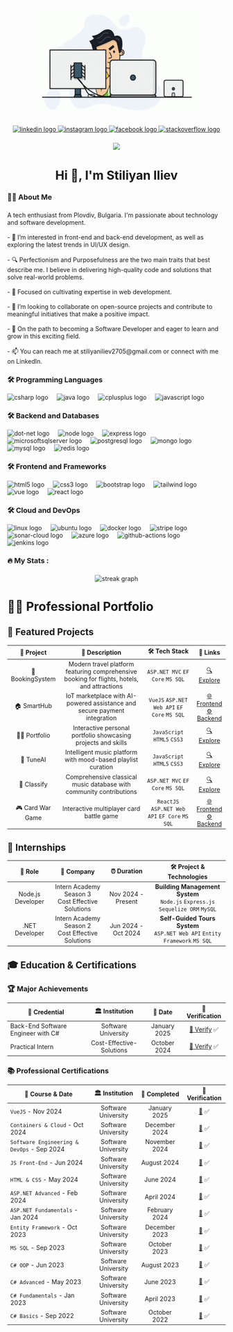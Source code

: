 <div align="center">
  <img height="250" width="375" alt="GIF" src="https://raw.githubusercontent.com/swapnanildutta/swapnanildutta/master/assets/gifs/nothing.gif" />
</div>

###

<div align="center">
  <a href="https://www.linkedin.com/in/stiliyan-iliev-55879a295/" target="_blank">
    <img src="https://img.shields.io/static/v1?message=LinkedIn&logo=linkedin&label=&color=0077B5&logoColor=white&labelColor=&style=for-the-badge" height="25" alt="linkedin logo"  />
  </a>
  <a href="https://www.instagram.com/stiliyan.ilievv/" target="_blank">
     <img src="https://img.shields.io/static/v1?message=Instagram&logo=instagram&label=&color=E4405F&logoColor=white&labelColor=&style=for-the-badge" height="25" alt="instagram logo"  />
  </a>
  <a href="https://www.facebook.com/profile.php?id=100008241736237" target="_blank">
    <img src="https://img.shields.io/static/v1?message=Facebook&logo=facebook&label=&color=1877F2&logoColor=white&labelColor=&style=for-the-badge" height="25" alt="facebook logo"  />
  </a>  
  <a href="https://stackoverflow.com/users/22824317/stiliyan-iliev" target="_blank">
    <img src="https://img.shields.io/static/v1?message=Stackoverflow&logo=stackoverflow&label=&color=FE7A16&logoColor=white&labelColor=&style=for-the-badge" height="25" alt="stackoverflow logo"  />
  </a>
</div>

###

<div align="center">
  <img src="https://visitor-badge.laobi.icu/badge?page_id=StiliyanIliev27.StiliyanIliev27&"  />
</div>

###

<h1 align="center">Hi 👋, I'm Stiliyan Iliev</h1>

###

<h3 align="left">👩‍💻  About Me</h3>

###

<p align="left">A tech enthusiast from Plovdiv, Bulgaria. I'm passionate about technology and software development.<br><br>- 👀 I’m interested in front-end and back-end development, as well as exploring the latest trends in UI/UX design.<br><br>- 🔍 Perfectionism and Purposefulness are the two main traits that best describe me. I believe in delivering high-quality code and solutions that solve real-world problems.<br><br>- 🌱 Focused on cultivating expertise in web development.<br><br>- 💞️ I’m looking to collaborate on open-source projects and contribute to meaningful initiatives that make a positive impact.<br><br>- 🎯 On the path to becoming a Software Developer and eager to learn and grow in this exciting field.<br><br>- 📫 You can reach me at stiliyaniliev2705@gmail.com or connect with me on LinkedIn.</p>

###

<h3 align="left">🛠 Programming Languages</h3>

<div align="left">
  <img src="https://custom-icon-badges.demolab.com/badge/C%23-%23239120.svg?logo=cshrp&logoColor=white" height="40" alt="csharp logo"  />
  <img width="12" />
  <img src="https://img.shields.io/badge/Java-%23ED8B00.svg?logo=openjdk&logoColor=white" height="40" alt="java logo"  />
  <img width="12" />
  <img src="https://img.shields.io/badge/C++-%2300599C.svg?logo=c%2B%2B&logoColor=white" height="40" alt="cplusplus logo"  />
  <img width="12" />
  <img src="https://img.shields.io/badge/JavaScript-F7DF1E?logo=javascript&logoColor=000" height="40" alt="javascript logo"  />
  <img width="12" />
</div>

###

<div align="left">

  
  
 
</div>

<h3 align="left">🛠 Backend and Databases</h3>
<div align="left">
  <img src="https://img.shields.io/badge/.NET-512BD4?logo=dotnet&logoColor=fff" height="40" alt="dot-net logo"  />
  <img width="12" />
  <img src="https://img.shields.io/badge/Node.js-6DA55F?logo=node.js&logoColor=white" height="40" alt="node logo"  />
  <img width="12" />
  <img src="https://img.shields.io/badge/Express.js-%23404d59.svg?logo=express&logoColor=%2361DAFB" height="40" alt="express logo"  />
  <img width="12" />
  <img src="https://img.shields.io/badge/Microsoft_SQL_Server-CC2927" height="40" alt="microsoftsqlserver logo"  />
  <img width="12" />
  <img src="https://img.shields.io/badge/Postgres-%23316192.svg?logo=postgresql&logoColor=white" height="40" alt="postgresql logo"  />
  <img width="12" />
  <img src="https://img.shields.io/badge/MongoDB-%234ea94b.svg?logo=mongodb&logoColor=white" height="40" alt="mongo logo"  />
  <img width="12" />
  <img src="https://img.shields.io/badge/MySQL-4479A1?logo=mysql&logoColor=fff" height="40" alt="mysql logo"  />
  <img width="12" />
  <img src="https://img.shields.io/badge/Redis-%23DD0031.svg?logo=redis&logoColor=white" height="40" alt="redis logo"  />
  <img width="12" />
</div>

<h3 align="left">🛠 Frontend and Frameworks</h3>
<div align="left">
  <img src="https://img.shields.io/badge/HTML-%23E34F26.svg?logo=html5&logoColor=white" height="40" alt="html5 logo"  />
  <img width="12" />
  <img src="https://img.shields.io/badge/CSS-1572B6?logo=css3&logoColor=fff" height="40" alt="css3 logo"  />
  <img width="12" />
  <img src="https://img.shields.io/badge/Bootstrap-7952B3?logo=bootstrap&logoColor=fff" height="40" alt="bootstrap logo"  />
  <img width="12" />
  <img src="https://img.shields.io/badge/Tailwind%20CSS-%2338B2AC.svg?logo=tailwind-css&logoColor=white" height="40" alt="tailwind logo"  />
  <img width="12" />
  <img src="https://img.shields.io/badge/Vue.js-4FC08D?logo=vuedotjs&logoColor=fff" height="40" alt="vue logo"  />
  <img width="12" />
  <img src="https://img.shields.io/badge/React-%2320232a.svg?logo=react&logoColor=%2361DAFB" height="40" alt="react logo"  />
  <img width="12" />
</div>

<h3 align="left">🛠 Cloud and DevOps</h3>
<div align="left">
  <img src="https://img.shields.io/badge/Linux-FCC624?logo=linux&logoColor=black" height="40" alt="linux logo"  />
  <img width="12" />
  <img src="https://img.shields.io/badge/Ubuntu-E95420?logo=ubuntu&logoColor=white" height="40" alt="ubuntu logo"  />
  <img width="12" />
  <img src="https://img.shields.io/badge/Docker-2496ED?logo=docker&logoColor=fff" height="40" alt="docker logo"  />
  <img width="12" />
  <img src="https://img.shields.io/badge/Stripe-5851DD?logo=stripe&logoColor=fff" height="40" alt="stripe logo"  />
  <img width="12" />
  <img src="https://img.shields.io/badge/SonarCloud-F3702A?logo=sonarcloud&logoColor=fff" height="40" alt="sonar-cloud logo"  />
  <img width="12" />
  <img src="https://custom-icon-badges.demolab.com/badge/Microsoft%20Azure-0089D6?logo=msazure&logoColor=white" height="40" alt="azure logo"  />
  <img width="12" />
  <img src="https://img.shields.io/badge/GitHub_Actions-2088FF?logo=github-actions&logoColor=white" height="40" alt="github-actions logo"  />
  <img width="12" />
  <img src="https://img.shields.io/badge/Jenkins-D24939?logo=jenkins&logoColor=white" height="40" alt="jenkins logo"  />
</div>

###

<h3 align="left">🔥   My Stats :</h3>

###

<div align="center">
  <img src="https://streak-stats.demolab.com?user=StiliyanIliev27&locale=en&mode=daily&theme=dark&hide_border=false&border_radius=5&order=3" height="220" alt="streak graph"  />
</div>

###

# 👨‍💻 Professional Portfolio

## 🚀 Featured Projects
| 🎯 Project | 📝 Description | 🛠️ Tech Stack | 🔗 Links |
|:----------:|:-------------:|:---------------:|:--------:|
| 🏨 BookingSystem | Modern travel platform featuring comprehensive booking for flights, hotels, and attractions | `ASP.NET MVC` `EF Core` `MS SQL` | [🔍 Explore](https://github.com/StiliyanIliev27/BookingSystem) |
| 🏠 SmartHub | IoT marketplace with AI-powered assistance and secure payment integration | `VueJS` `ASP.NET Web API` `EF Core` `MS SQL` | [🌐 Frontend](https://github.com/StiliyanIliev27/SmartHomeApplianceFE)<br>[⚙️ Backend](https://github.com/StiliyanIliev27/SmartHomeApplianceBE) |
| 👨‍💻 Portfolio | Interactive personal portfolio showcasing projects and skills | `JavaScript` `HTML5` `CSS3` | [🔍 Explore](https://github.com/StiliyanIliev27/Portfolio) |
| 🎵 TuneAI | Intelligent music platform with mood-based playlist curation | `JavaScript` `HTML5` `CSS3` | [🔍 Explore](https://github.com/StiliyanIliev27/Portfolio) |
| 🎼 Classify | Comprehensive classical music database with community contributions | `ASP.NET MVC` `EF Core` `MS SQL` | [🔍 Explore](https://github.com/StiliyanIliev27/Classify) |
| 🎮 Card War Game | Interactive multiplayer card battle game | `ReactJS` `ASP.NET Web API` `EF Core` `MS SQL` | [🌐 Frontend](https://github.com/StiliyanIliev27/Card-War-Game-FE)<br>[⚙️ Backend](https://github.com/StiliyanIliev27/Card-War-Game-BE) |

## 💼 Internships
| 🎯 Role | 🏢 Company | ⏰ Duration | 🛠️ Project & Technologies |
|:-------:|:----------:|:----------:|:------------------------:|
| Node.js Developer | Intern Academy Season 3<br>Cost Effective Solutions | Nov 2024 - Present | **Building Management System**<br>`Node.js` `Express.js` `Sequelize ORM` `MySQL` |
| .NET Developer | Intern Academy Season 2<br>Cost Effective Solutions | Jun 2024 - Oct 2024 | **Self-Guided Tours System**<br>`ASP.NET Web API` `Entity Framework` `MS SQL` |

## 🎓 Education & Certifications

### 🏆 Major Achievements
| 📜 Credential | 🏛️ Institution | 📅 Date | 🔗 Verification |
|-------------|:--------------:|:--------:|:--------------:|
| Back-End Software Engineer with C# | Software University | January 2025 | [🎯 Verify](https://softuni.bg/certificates/details/234865/d26c5c99) ✅ |
| Practical Intern | Cost-Effective-Solutions | October 2024 | [🎯 Verify](https://huutgnkansvslafnbtbg.supabase.co/storage/v1/object/public/files/certificates/season1/Certificate-Intern-Stiliyan-Iliev.pdf) ✅ |

### 📚 Professional Certifications
| 🎯 Course & Date | 🏛️ Institution | 📅 Completed | 🔗 Verification |
|---------------|:--------------:|:------------:|:--------------:|
| `VueJS` - Nov 2024 | Software University | January 2025 | [🎯](https://softuni.bg/certificates/details/235123/0e5e4735) ✅ |
| `Containers & Cloud` - Oct 2024 | Software University | December 2024 | [🎯](https://softuni.bg/certificates/details/232907/0341cbe6) ✅ |
| `Software Engineering & DevOps` - Sep 2024 | Software University | November 2024 | [🎯](https://softuni.bg/certificates/details/229524/2fe001dd) ✅ |
| `JS Front-End` - Jun 2024 | Software University | August 2024 | [🎯](https://softuni.bg/certificates/details/223950/88208ef3) ✅ |
| `HTML & CSS` - May 2024 | Software University | June 2024 | [🎯](https://softuni.bg/certificates/details/218544/e27c77e6) ✅ |
| `ASP.NET Advanced` - Feb 2024 | Software University | April 2024 | [🎯](https://softuni.bg/certificates/details/214258/78284f16) ✅ |
| `ASP.NET Fundamentals` - Jan 2024 | Software University | February 2024 | [🎯](https://softuni.bg/certificates/details/206840/bca9d1c3) ✅ |
| `Entity Framework` - Oct 2023 | Software University | December 2023 | [🎯](https://softuni.bg/certificates/details/197371/8727804f) ✅ |
| `MS SQL` - Sep 2023 | Software University | October 2023 | [🎯](https://softuni.bg/certificates/details/185819/c0c7d706) ✅ |
| `C# OOP` - Jun 2023 | Software University | August 2023 | [🎯](https://softuni.bg/certificates/details/181175/2aa27c17) ✅ |
| `C# Advanced` - May 2023 | Software University | June 2023 | [🎯](https://softuni.bg/certificates/details/173701/d97edaae) ✅ |
| `C# Fundamentals` - Jan 2023 | Software University | April 2023 | [🎯](https://softuni.bg/certificates/details/166695/c50118f3) ✅ |
| `C# Basics` - Sep 2022 | Software University | October 2022 | [🎯](https://softuni.bg/certificates/details/143797/5df46aa9) ✅ |

